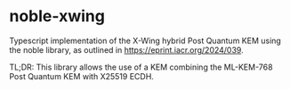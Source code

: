 # noble-xwing

Typescript implementation of the X-Wing hybrid Post Quantum KEM using the noble library, as outlined in https://eprint.iacr.org/2024/039.

TL;DR: This library allows the use of a KEM combining the ML-KEM-768 Post Quantum KEM with X25519 ECDH.
